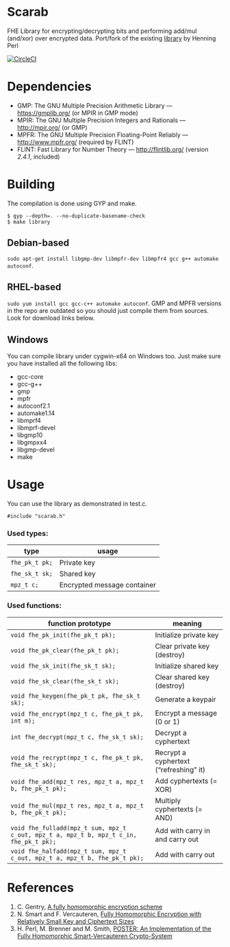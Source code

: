 Scarab
======

FHE Library for encrypting/decrypting bits and performing add/mul (and/xor) over encrypted data.
Port/fork of the existing [library](https://github.com/hcrypt-project/libScarab) by Henning Perl

[![CircleCI](https://circleci.com/gh/mindfreakthemon/scarab.png)](https://circleci.com/gh/mindfreakthemon/scarab)

Dependencies
======
* GMP: The GNU Multiple Precision Arithmetic Library — https://gmplib.org/ (or MPIR in GMP mode)
* MPIR: The GNU Multiple Precision Integers and Rationals — http://mpir.org/ (or GMP)
* MPFR: The GNU Multiple Precision Floating-Point Reliably — http://www.mpfr.org/ (required by FLINT)
* FLINT: Fast Library for Number Theory — http://flintlib.org/ (version *2.4.1*, included)

Building
======
The compilation is done using GYP and make.

```
$ gyp --depth=. --no-duplicate-basename-check
$ make library
```

Debian-based
------
```sudo apt-get install libgmp-dev libmpfr-dev libmpfr4 gcc g++ automake autoconf```.

RHEL-based
------
```sudo yum install gcc gcc-c++ automake autoconf```.
GMP and MPFR versions in the repo are outdated so you should just compile them from sources. Look for download links below.

Windows
-------

You can compile library under cygwin-x64 on Windows too. Just make sure you have installed all the following libs:
* gcc-core
* gcc-g++
* gmp
* mpfr
* autoconf2.1
* automake1.14
* libmprf4
* libmprf-devel
* libgmp10
* libgmpxx4
* libgmp-devel
* make

Usage
=======
You can use the library as demonstrated in test.c.

```
#include "scarab.h"
```

### Used types:

| type | usage |
| ---- | ----- |
| `fhe_pk_t pk;` | Private key |
| `fhe_sk_t sk;` | Shared key |
| `mpz_t c;` | Encrypted message container |

### Used functions:

| function prototype | meaning |
| ------------------ | ------- |
| `void fhe_pk_init(fhe_pk_t pk);` | Initialize private key |
| `void fhe_pk_clear(fhe_pk_t pk);` | Clear private key (destroy) |
| `void fhe_sk_init(fhe_sk_t sk);` | Initialize shared key |
| `void fhe_sk_clear(fhe_sk_t sk);` | Clear shared key (destroy) |
| `void fhe_keygen(fhe_pk_t pk, fhe_sk_t sk);` | Generate a keypair |
| `void fhe_encrypt(mpz_t c, fhe_pk_t pk, int m);` | Encrypt a message (0 or 1) |
| `int fhe_decrypt(mpz_t c, fhe_sk_t sk);` | Decrypt a cyphertext |
| `void fhe_recrypt(mpz_t c, fhe_pk_t pk, fhe_sk_t sk);` | Recrypt a cyphertext (“refreshing” it) |
| `void fhe_add(mpz_t res, mpz_t a, mpz_t b, fhe_pk_t pk);` | Add cyphertexts (= XOR) |
| `void fhe_mul(mpz_t res, mpz_t a, mpz_t b, fhe_pk_t pk);` | Multiply cyphertexts (= AND) |
| `void fhe_fulladd(mpz_t sum, mpz_t c_out, mpz_t a, mpz_t b, mpz_t c_in, fhe_pk_t pk);` | Add with carry in and carry out |
| `void fhe_halfadd(mpz_t sum, mpz_t c_out, mpz_t a, mpz_t b, fhe_pk_t pk);` | Add with carry out |

References
=======
1. C. Gentry, [A fully homomorphic encryption scheme](http://crypto.stanford.edu/craig/)
2. N. Smart and F. Vercauteren, [Fully Homomorphic Encryption with Relatively Small Key and Ciphertext Sizes](http://www.springerlink.com/content/c35831421t56537v/)
3. H. Perl, M. Brenner and M. Smith, [POSTER: An Implementation of the Fully Homomorphic Smart-Vercauteren Crypto-System](https://hcrypt.com/downloads/POSTER_Homomorphic_SV-Impl.pdf)
